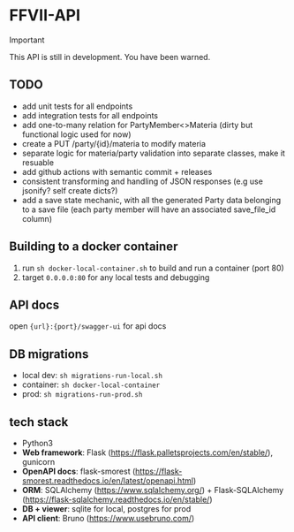 # FFVII-API

> [!IMPORTANT]  
> This API is still in development. You have been warned.

## TODO

- add unit tests for all endpoints
- add integration tests for all endpoints
- add one-to-many relation for PartyMember<>Materia (dirty but functional logic used for now)
- create a PUT /party/{id}/materia to modify materia
- separate logic for materia/party validation into separate classes, make it resuable
- add github actions with semantic commit + releases
- consistent transforming and handling of JSON responses (e.g use jsonify? self create dicts?)
- add a save state mechanic, with all the generated Party data belonging to a save file (each party member will have an associated save_file_id column)

## Building to a docker container

1. run `sh docker-local-container.sh` to build and run a container (port 80)
2. target `0.0.0.0:80` for any local tests and debugging

## API docs

open `{url}:{port}/swagger-ui` for api docs

## DB migrations

- local dev: `sh migrations-run-local.sh`
- container: `sh docker-local-container`
- prod: `sh migrations-run-prod.sh`

## tech stack

- Python3
- **Web framework**: Flask (https://flask.palletsprojects.com/en/stable/), gunicorn
- **OpenAPI docs**: flask-smorest (https://flask-smorest.readthedocs.io/en/latest/openapi.html)
- **ORM**: SQLAlchemy (https://www.sqlalchemy.org/) + Flask-SQLAlchemy (https://flask-sqlalchemy.readthedocs.io/en/stable/)
- **DB + viewer**: sqlite for local, postgres for prod
- **API client**: Bruno (https://www.usebruno.com/)
